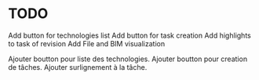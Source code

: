 # TODO
Add button for technologies list
Add button for task creation
Add highlights to task of revision
Add File and BIM visualization


Ajouter boutton pour liste des technologies.
Ajouter boutton pour creation de tâches.
Ajouter surlignement à la tâche.